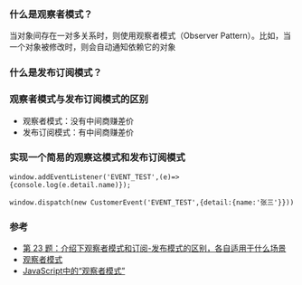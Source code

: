 
### 什么是观察者模式？  
当对象间存在一对多关系时，则使用观察者模式（Observer Pattern）。比如，当一个对象被修改时，则会自动通知依赖它的对象  


### 什么是发布订阅模式？  

### 观察者模式与发布订阅模式的区别  
- 观察者模式：没有中间商赚差价  
- 发布订阅模式：有中间商赚差价  


### 实现一个简易的观察这模式和发布订阅模式  
```
window.addEventListener('EVENT_TEST',(e)=>{console.log(e.detail.name)});

window.dispatch(new CustomerEvent('EVENT_TEST',{detail:{name:'张三'}}))
```

### 参考  
- [第 23 题：介绍下观察者模式和订阅-发布模式的区别，各自适用于什么场景](https://github.com/Advanced-Frontend/Daily-Interview-Question/issues/25)  
- [观察者模式](https://www.runoob.com/design-pattern/observer-pattern.html)  
- [JavaScript中的“观察者模式”](https://zhuanlan.zhihu.com/p/76039838)